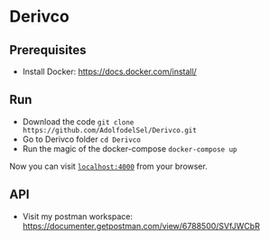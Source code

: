 # Derivco

## Prerequisites

  * Install Docker: https://docs.docker.com/install/

## Run

  * Download the code `git clone https://github.com/AdolfodelSel/Derivco.git`
  * Go to Derivco folder `cd Derivco`
  * Run the magic of the docker-compose `docker-compose up`

Now you can visit [`localhost:4000`](http://localhost:4000) from your browser.

## API

  * Visit my postman workspace: https://documenter.getpostman.com/view/6788500/SVfJWCbR